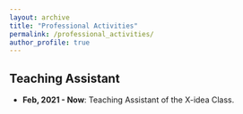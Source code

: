 ```yaml
---
layout: archive
title: "Professional Activities"
permalink: /professional_activities/
author_profile: true
---
```


## Teaching Assistant

- **Feb, 2021 - Now**: Teaching Assistant of the X-idea Class.